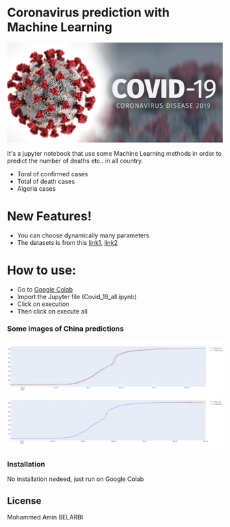 # Coronavirus prediction with Machine Learning

[![N|Solid](coronavirus.png)](https://colab.research.google.com/)



It's a jupyter notebook that use some Machine Learning methods in order to predict the number of deaths etc.. in all country.
  - Toral of confirmed cases
  - Total of death cases
  - Algeria cases

# New Features!

  - You can choose dynamically many parameters
  - The datasets is from this [link1](https://covid.ourworldindata.org/data/ecdc/total_cases.csv), [link2](https://covid.ourworldindata.org/data/ecdc/total_deaths.csv)


# How to use:
  - Go to [Google Colab](https://colab.research.google.com/)
  - Import the Jupyter file (Covid_19_all.ipynb)
  - Click on execution
  - Then click on execute all
 
### Some images of China predictions

![Predction](china_prediction.PNG)
![Predction next 15 days](china_prediction_15_days.PNG)

### Installation

No installation nedeed, just run on Google Colab


License
----

Mohammed Amin BELARBI
